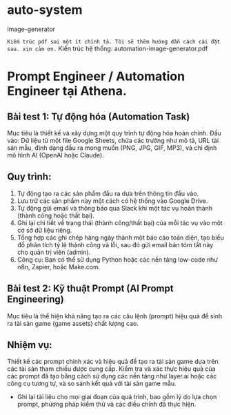 # auto-system
image-generator

`Kiếm trúc pdf sai một ít chính tả. Tôi sẽ thêm hướng dẫn cách cài đặt sau. xin cảm ơn.`
Kiến trúc hệ thống: automation-image-generator.pdf


# Prompt Engineer / Automation Engineer tại Athena.
## Bài test 1: Tự động hóa (Automation Task)
Mục tiêu là thiết kế và xây dựng một quy trình tự động hóa hoàn chỉnh.
Đầu vào: Dữ liệu từ một file Google Sheets, chứa các trường như mô tả, URL tài sản mẫu, định dạng đầu ra mong muốn (PNG, JPG, GIF, MP3), và chỉ định mô hình AI (OpenAI hoặc Claude).
## Quy trình:
1. Tự động tạo ra các sản phẩm đầu ra dựa trên thông tin đầu vào.
2. Lưu trữ các sản phẩm này một cách có hệ thống vào Google Drive.
3. Tự động gửi email và thông báo qua Slack khi một tác vụ hoàn thành (thành công hoặc thất bại).
4. Ghi lại chi tiết về trạng thái (thành công/thất bại) của mỗi tác vụ vào một cơ sở dữ liệu riêng.
5. Tổng hợp các ghi chép hàng ngày thành một báo cáo toàn diện, tạo biểu đồ phân tích tỷ lệ thành công và lỗi, sau đó gửi email bản tóm tắt này cho quản trị viên (admin).
6. Công cụ: Bạn có thể sử dụng Python hoặc các nền tảng low-code như n8n, Zapier, hoặc Make.com.
## Bài test 2: Kỹ thuật Prompt (AI Prompt Engineering)
Mục tiêu là thể hiện khả năng tạo ra các câu lệnh (prompt) hiệu quả để sinh ra tài sản game (game assets) chất lượng cao.
## Nhiệm vụ:
Thiết kế các prompt chính xác và hiệu quả để tạo ra tài sản game dựa trên các tài sản tham chiếu được cung cấp.
Kiểm tra và xác thực hiệu quả của các prompt đã tạo bằng cách sử dụng các nền tảng như layer.ai hoặc các công cụ tương tự, và so sánh kết quả với tài sản game mẫu.
* Ghi lại tài liệu cho mọi giai đoạn của quá trình, bao gồm lý do lựa chọn prompt, phương pháp kiểm thử và các điều chỉnh đã thực hiện.